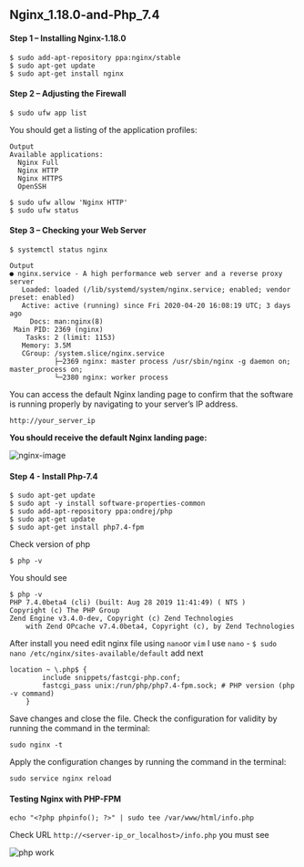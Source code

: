 ## Nginx_1.18.0-and-Php_7.4

#### Step 1 – Installing Nginx-1.18.0
```
$ sudo add-apt-repository ppa:nginx/stable
$ sudo apt-get update
$ sudo apt-get install nginx
```
#### Step 2 – Adjusting the Firewall
```
$ sudo ufw app list
```
You should get a listing of the application profiles:
```
Output 
Available applications: 
  Nginx Full 
  Nginx HTTP 
  Nginx HTTPS 
  OpenSSH
```
```
$ sudo ufw allow 'Nginx HTTP'
$ sudo ufw status
```
#### Step 3 – Checking your Web Server
```
$ systemctl status nginx
```
```
Output
● nginx.service - A high performance web server and a reverse proxy server
   Loaded: loaded (/lib/systemd/system/nginx.service; enabled; vendor preset: enabled)
   Active: active (running) since Fri 2020-04-20 16:08:19 UTC; 3 days ago
     Docs: man:nginx(8)
 Main PID: 2369 (nginx)
    Tasks: 2 (limit: 1153)
   Memory: 3.5M
   CGroup: /system.slice/nginx.service
           ├─2369 nginx: master process /usr/sbin/nginx -g daemon on; master_process on;
           └─2380 nginx: worker process
```
You can access the default Nginx landing page to confirm that the software is running properly by navigating to your server’s IP address.
```
http://your_server_ip
```
**You should receive the default Nginx landing page:**

![nginx-image](https://assets.digitalocean.com/articles/nginx_1604/default_page.png)

#### Step 4 - Install Php-7.4

```
$ sudo apt-get update
$ sudo apt -y install software-properties-common
$ sudo add-apt-repository ppa:ondrej/php
$ sudo apt-get update
$ sudo apt-get install php7.4-fpm
```
Check version of php
```
$ php -v
```
You should see
```
$ php -v
PHP 7.4.0beta4 (cli) (built: Aug 28 2019 11:41:49) ( NTS )
Copyright (c) The PHP Group
Zend Engine v3.4.0-dev, Copyright (c) Zend Technologies
    with Zend OPcache v7.4.0beta4, Copyright (c), by Zend Technologies
```
After install you need edit nginx file using `nano`or `vim` I use `nano` - `$ sudo nano /etc/nginx/sites-available/default`
add next
```
location ~ \.php$ {
		include snippets/fastcgi-php.conf;
		fastcgi_pass unix:/run/php/php7.4-fpm.sock; # PHP version (php -v command)
	}
```
Save changes and close the file. Check the configuration for validity by running the command in the terminal:
```
sudo nginx -t
```
Apply the configuration changes by running the command in the terminal:
```
sudo service nginx reload
```
#### Testing Nginx with PHP-FPM
```
echo "<?php phpinfo(); ?>" | sudo tee /var/www/html/info.php
```
Check URL `http://<server-ip_or_localhost>/info.php` you must see

![php work](https://kifarunix.com/wp-content/uploads/2020/04/php7.4.png)
